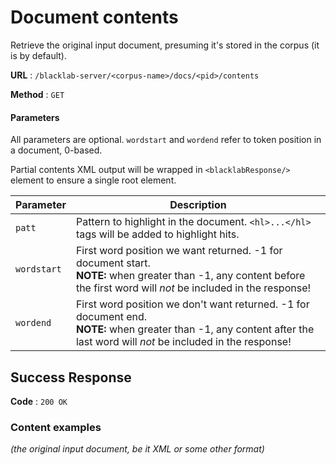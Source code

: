 # Document contents

Retrieve the original input document, presuming it's stored in the corpus (it is by default).

**URL** : `/blacklab-server/<corpus-name>/docs/<pid>/contents`

**Method** : `GET`

#### Parameters

All parameters are optional.  `wordstart` and `wordend` refer to token position in a document, 0-based.

Partial contents XML output will be wrapped in `<blacklabResponse/>` element to ensure a single root element.

| Parameter   | Description                                                                                                                                                                  |
|-------------|------------------------------------------------------------------------------------------------------------------------------------------------------------------------------|
| `patt`      | Pattern to highlight in the document. `<hl>...</hl>` tags will be added to highlight hits.                                                                                   |
| `wordstart` | First word position we want returned. -1 for document start.<br/>**NOTE:** when greater than -1, any content before the first word will _not_ be included in the response!   |
| `wordend`   | First word position we don't want returned. -1 for document end.<br/>**NOTE:** when greater than -1, any content after the last word will _not_ be included in the response! |


## Success Response

**Code** : `200 OK`

### Content examples

_(the original input document, be it XML or some other format)_

